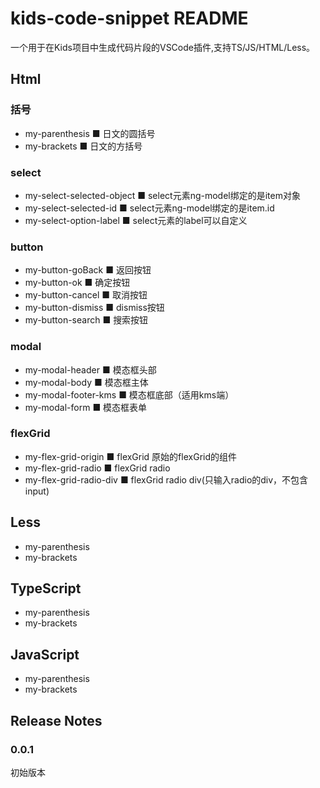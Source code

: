# kids-code-snippet README

一个用于在Kids项目中生成代码片段的VSCode插件,支持TS/JS/HTML/Less。

## Html

### 括号
- my-parenthesis ■ 日文的圆括号
- my-brackets ■ 日文的方括号
### select
- my-select-selected-object ■ select元素ng-model绑定的是item对象
- my-select-selected-id ■ select元素ng-model绑定的是item.id
- my-select-option-label ■ select元素的label可以自定义
### button
- my-button-goBack ■ 返回按钮
- my-button-ok ■ 确定按钮
- my-button-cancel ■ 取消按钮
- my-button-dismiss ■ dismiss按钮
- my-button-search ■  搜索按钮
### modal
- my-modal-header ■  模态框头部
- my-modal-body ■  模态框主体
- my-modal-footer-kms ■  模态框底部（适用kms端）
- my-modal-form ■  模态框表单
### flexGrid
- my-flex-grid-origin ■  flexGrid 原始的flexGrid的组件
- my-flex-grid-radio ■  flexGrid radio
- my-flex-grid-radio-div ■  flexGrid radio div(只输入radio的div，不包含input)

## Less

- my-parenthesis
- my-brackets

## TypeScript

- my-parenthesis
- my-brackets

## JavaScript

- my-parenthesis
- my-brackets

## Release Notes

### 0.0.1

初始版本